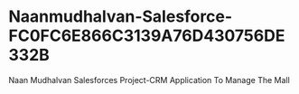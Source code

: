 # Naanmudhalvan-Salesforce-FC0FC6E866C3139A76D430756DE332B
Naan Mudhalvan Salesforces Project-CRM Application To Manage The Mall
